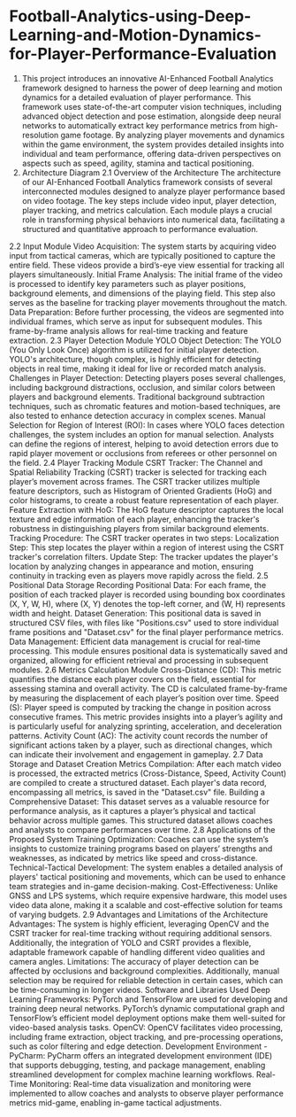 # Football-Analytics-using-Deep-Learning-and-Motion-Dynamics-for-Player-Performance-Evaluation
1. This project introduces an innovative AI-Enhanced Football Analytics framework designed to harness the power of deep learning and motion dynamics for a detailed evaluation of player performance. This framework uses state-of-the-art computer vision techniques, including advanced object detection and pose estimation, alongside deep neural networks to automatically extract key performance metrics from high-resolution game footage. By analyzing player movements and dynamics within the game environment, the system provides detailed insights into individual and team performance, offering data-driven perspectives on aspects such as speed, agility, stamina and tactical positioning.
2. Architecture Diagram
2.1 Overview of the Architecture
The architecture of our AI-Enhanced Football Analytics framework consists of several interconnected modules designed to analyze player performance based on video footage. The key steps include video input, player detection, player tracking, and metrics calculation. Each module plays a crucial role in transforming physical behaviors into numerical data, facilitating a structured and quantitative approach to performance evaluation.

2.2 Input Module
Video Acquisition: The system starts by acquiring video input from tactical cameras, which are typically positioned to capture the entire field. These videos provide a bird’s-eye view essential for tracking all players simultaneously.
Initial Frame Analysis: The initial frame of the video is processed to identify key parameters such as player positions, background elements, and dimensions of the playing field. This step also serves as the baseline for tracking player movements throughout the match.
Data Preparation: Before further processing, the videos are segmented into individual frames, which serve as input for subsequent modules. This frame-by-frame analysis allows for real-time tracking and feature extraction.
2.3 Player Detection Module
YOLO Object Detection: The YOLO (You Only Look Once) algorithm is utilized for initial player detection. YOLO's architecture, though complex, is highly efficient for detecting objects in real time, making it ideal for live or recorded match analysis.
Challenges in Player Detection: Detecting players poses several challenges, including background distractions, occlusion, and similar colors between players and background elements. Traditional background subtraction techniques, such as chromatic features and motion-based techniques, are also tested to enhance detection accuracy in complex scenes.
Manual Selection for Region of Interest (ROI): In cases where YOLO faces detection challenges, the system includes an option for manual selection. Analysts can define the regions of interest, helping to avoid detection errors due to rapid player movement or occlusions from referees or other personnel on the field.
2.4 Player Tracking Module
CSRT Tracker: The Channel and Spatial Reliability Tracking (CSRT) tracker is selected for tracking each player’s movement across frames. The CSRT tracker utilizes multiple feature descriptors, such as Histogram of Oriented Gradients (HoG) and color histograms, to create a robust feature representation of each player.
Feature Extraction with HoG: The HoG feature descriptor captures the local texture and edge information of each player, enhancing the tracker's robustness in distinguishing players from similar background elements.
Tracking Procedure: The CSRT tracker operates in two steps:
Localization Step: This step locates the player within a region of interest using the CSRT tracker's correlation filters.
Update Step: The tracker updates the player's location by analyzing changes in appearance and motion, ensuring continuity in tracking even as players move rapidly across the field.
2.5 Positional Data Storage
Recording Positional Data: For each frame, the position of each tracked player is recorded using bounding box coordinates (X, Y, W, H), where (X, Y) denotes the top-left corner, and (W, H) represents width and height.
Dataset Generation: This positional data is saved in structured CSV files, with files like "Positions.csv" used to store individual frame positions and "Dataset.csv" for the final player performance metrics.
Data Management: Efficient data management is crucial for real-time processing. This module ensures positional data is systematically saved and organized, allowing for efficient retrieval and processing in subsequent modules.
2.6 Metrics Calculation Module
Cross-Distance (CD): This metric quantifies the distance each player covers on the field, essential for assessing stamina and overall activity. The CD is calculated frame-by-frame by measuring the displacement of each player’s position over time.
Speed (S): Player speed is computed by tracking the change in position across consecutive frames. This metric provides insights into a player’s agility and is particularly useful for analyzing sprinting, acceleration, and deceleration patterns.
Activity Count (AC): The activity count records the number of significant actions taken by a player, such as directional changes, which can indicate their involvement and engagement in gameplay.
2.7 Data Storage and Dataset Creation
Metrics Compilation: After each match video is processed, the extracted metrics (Cross-Distance, Speed, Activity Count) are compiled to create a structured dataset. Each player's data record, encompassing all metrics, is saved in the "Dataset.csv" file.
Building a Comprehensive Dataset: This dataset serves as a valuable resource for performance analysis, as it captures a player’s physical and tactical behavior across multiple games. This structured dataset allows coaches and analysts to compare performances over time.
2.8 Applications of the Proposed System
Training Optimization: Coaches can use the system’s insights to customize training programs based on players’ strengths and weaknesses, as indicated by metrics like speed and cross-distance.
Technical-Tactical Development: The system enables a detailed analysis of players' tactical positioning and movements, which can be used to enhance team strategies and in-game decision-making.
Cost-Effectiveness: Unlike GNSS and LPS systems, which require expensive hardware, this model uses video data alone, making it a scalable and cost-effective solution for teams of varying budgets.
2.9 Advantages and Limitations of the Architecture
Advantages: The system is highly efficient, leveraging OpenCV and the CSRT tracker for real-time tracking without requiring additional sensors. Additionally, the integration of YOLO and CSRT provides a flexible, adaptable framework capable of handling different video qualities and camera angles.
Limitations: The accuracy of player detection can be affected by occlusions and background complexities. Additionally, manual selection may be required for reliable detection in certain cases, which can be time-consuming in longer videos.
Software and Libraries Used
Deep Learning Frameworks: PyTorch and TensorFlow are used for developing and training deep neural networks. PyTorch’s dynamic computational graph and TensorFlow’s efficient model deployment options make them well-suited for video-based analysis tasks.
OpenCV: OpenCV facilitates video processing, including frame extraction, object tracking, and pre-processing operations, such as color filtering and edge detection.
Development Environment - PyCharm: PyCharm offers an integrated development environment (IDE) that supports debugging, testing, and package management, enabling streamlined development for complex machine learning workflows.
Real-Time Monitoring: Real-time data visualization and monitoring were implemented to allow coaches and analysts to observe player performance metrics mid-game, enabling in-game tactical adjustments.
